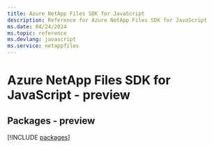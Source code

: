 ```yaml
---
title: Azure NetApp Files SDK for JavaScript
description: Reference for Azure NetApp Files SDK for JavaScript
ms.date: 04/24/2024
ms.topic: reference
ms.devlang: javascript
ms.service: netappfiles
---
```

# Azure NetApp Files SDK for JavaScript - preview
## Packages - preview
[!INCLUDE [packages](netapp-files-index.md)]